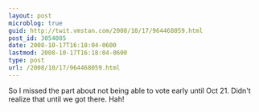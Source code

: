 ```yaml
---
layout: post
microblog: true
guid: http://twit.vmstan.com/2008/10/17/964468059.html
post_id: 3054085
date: 2008-10-17T16:18:04-0600
lastmod: 2008-10-17T16:18:04-0600
type: post
url: /2008/10/17/964468059.html
---
```

So I missed the part about not being able to vote early until Oct 21. Didn't realize that until we got there. Hah!
